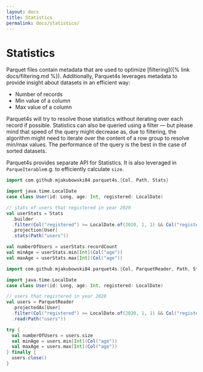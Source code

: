 ```yaml
---
layout: docs
title: Statistics
permalink: docs/statistics/
---
```


# Statistics

Parquet files contain metadata that are used to optimize [filtering]({% link docs/filtering.md %}). Additionally, Parquet4s leverages metadata to provide insight about datasets in an efficient way:

- Number of records
- Min value of a column
- Max value of a column

Parquet4s will try to resolve those statistics without iterating over each record if possible. Statistics can also be queried using a filter — but please mind that speed of the query might decrease as, due to filtering, the algorithm might need to iterate over the content of a row group to resolve min/max values. The performance of the query is the best in the case of sorted datasets.

Parquet4s provides separate API for Statistics. It is also leveraged in `ParqueIterable`e.g. to efficiently calculate `size`.

```scala mdoc:compile-only
import com.github.mjakubowski84.parquet4s.{Col, Path, Stats}

import java.time.LocalDate
case class User(id: Long, age: Int, registered: LocalDate)

// stats of users that registered in year 2020
val userStats = Stats
  .builder
  .filter(Col("registered") >= LocalDate.of(2020, 1, 1) && Col("registered") < LocalDate.of(2021, 1, 1))
  .projection[User]
  .stats(Path("users"))

val numberOfUsers = userStats.recordCount
val minAge = userStats.min[Int](Col("age"))
val maxAge = userStats.max[Int](Col("age"))
```

```scala mdoc:compile-only
import com.github.mjakubowski84.parquet4s.{Col, ParquetReader, Path, Stats}

import java.time.LocalDate
case class User(id: Long, age: Int, registered: LocalDate)

// users that registered in year 2020
val users = ParquetReader
  .projectedAs[User]
  .filter(Col("registered") >= LocalDate.of(2020, 1, 1) && Col("registered") < LocalDate.of(2021, 1, 1))
  .read(Path("users"))

try {
  val numberOfUsers = users.size
  val minAge = users.min[Int](Col("age"))
  val maxAge = users.max[Int](Col("age"))
} finally {
  users.close()
}
```

